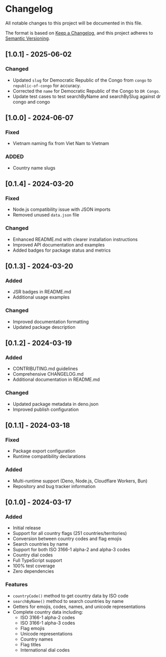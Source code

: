 # Changelog

All notable changes to this project will be documented in this file.

The format is based on [Keep a Changelog](https://keepachangelog.com/en/1.0.0/),
and this project adheres to
[Semantic Versioning](https://semver.org/spec/v2.0.0.html).

## [1.0.1] - 2025-06-02

### Changed

- Updated `slug` for Democratic Republic of the Congo from `congo` to
  `republic-of-congo` for accuracy.
- Corrected the `name` for Democratic Republic of the Congo to `DR Congo`.
- Update test cases to test searchByName and searchBySlug against dr congo and
  congo

## [1.0.0] - 2024-06-07

### Fixed

- Vietnam naming fix from Viet Nam to Vietnam

### ADDED

- Country name slugs

## [0.1.4] - 2024-03-20

### Fixed

- Node.js compatibility issue with JSON imports
- Removed unused `data.json` file

### Changed

- Enhanced README.md with clearer installation instructions
- Improved API documentation and examples
- Added badges for package status and metrics

## [0.1.3] - 2024-03-20

### Added

- JSR badges in README.md
- Additional usage examples

### Changed

- Improved documentation formatting
- Updated package description

## [0.1.2] - 2024-03-19

### Added

- CONTRIBUTING.md guidelines
- Comprehensive CHANGELOG.md
- Additional documentation in README.md

### Changed

- Updated package metadata in deno.json
- Improved publish configuration

## [0.1.1] - 2024-03-18

### Fixed

- Package export configuration
- Runtime compatibility declarations

### Added

- Multi-runtime support (Deno, Node.js, Cloudflare Workers, Bun)
- Repository and bug tracker information

## [0.1.0] - 2024-03-17

### Added

- Initial release
- Support for all country flags (251 countries/territories)
- Conversion between country codes and flag emojis
- Search countries by name
- Support for both ISO 3166-1 alpha-2 and alpha-3 codes
- Country dial codes
- Full TypeScript support
- 100% test coverage
- Zero dependencies

### Features

- `countryCode()` method to get country data by ISO code
- `searchByName()` method to search countries by name
- Getters for emojis, codes, names, and unicode representations
- Complete country data including:
  - ISO 3166-1 alpha-2 codes
  - ISO 3166-1 alpha-3 codes
  - Flag emojis
  - Unicode representations
  - Country names
  - Flag titles
  - International dial codes
